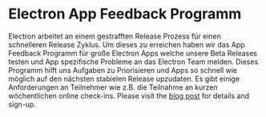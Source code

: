 # Electron App Feedback Programm

Electron arbeitet an einem gestrafften Release Prozess für einen schnelleren Release Zyklus. Um dieses zu erreichen haben wir das App Feedback Programm für große Electron Apps welche unsere Beta Releases testen und App spezifische Probleme an das Electron Team melden. Dieses Programm hilft uns Aufgaben zu Priorisieren und Apps so schnell wie möglich auf den nächsten stabielen Release upzudaten. Es gibt einige Anforderungen an Teilnehmer wie z.B. die Teilnahme an kurzen wöchentlichen online check-ins. Please visit the [blog post](https://electronjs.org/blog/app-feedback-program) for details and sign-up.
